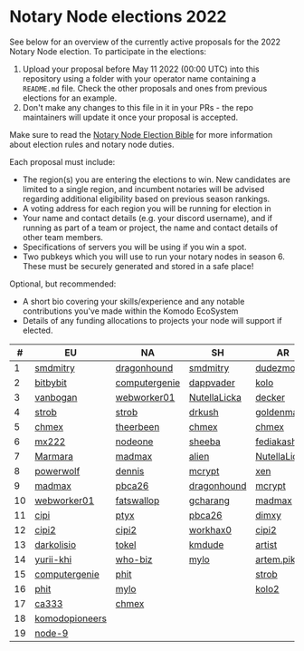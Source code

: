 # Notary Node elections 2022

See below for an overview of the currently active proposals for the 2022 Notary Node election.
To participate in the elections:

1. Upload your proposal before May 11 2022 (00:00 UTC) into this repository using a folder with your operator name containing a `README.md` file. Check the other proposals and ones from previous elections for an example.
2. Don't make any changes to this file in it in your PRs - the repo maintainers will update it once your proposal is accepted.

Make sure to read the [Notary Node Election Bible](https://github.com/KomodoPlatform/dPoW/blob/dev/doc/bible.md) for more information about election rules and notary node duties.

Each proposal must include:
- The region(s) you are entering the elections to win. New candidates are limited to a single region, and incumbent notaries will be advised regarding additional eligibility based on previous season rankings.
- A voting address for each region you will be running for election in
- Your name and contact details (e.g. your discord username), and if running as part of a team or project, the name and contact details of other team members. 
- Specifications of servers you will be using if you win a spot.
- Two pubkeys which you will use to run your notary nodes in season 6. These must be securely generated and stored in a safe place!

Optional, but recommended:
- A short bio covering your skills/experience and any notable contributions you've made within the Komodo EcoSystem
- Details of any funding allocations to projects your node will support if elected.


| # | EU                             | NA                                       | SH                               | AR                               |
| - | ------------------------------ | ---------------------------------------- | -------------------------------- | -------------------------------- |
| 1 | [smdmitry](smdmitry/README.md) | [dragonhound](dragonhound/README.md)    | [smdmitry](smdmitry/README.md)   | [dudezmobi](dudezmobi/README.md) |
| 2 | [bitbybit](bitbybit/README.md) | [computergenie](computergenie/README.md) | [dappvader](dappvader/README.md) | [kolo](kolo/README.md)           |
| 3 | [vanbogan](van/readme.md)      | [webworker01](webworker01/README.md)     | [NutellaLicka](NutellaLicka/README.md) | [decker](decker/README.md) |
| 4 | [strob](strob/README.md)       | [strob](strob/README.md)                 | [drkush](drkush/README.md)       | [goldenman](goldenman/README.md) |
| 5 | [chmex](chmex/README.md)       | [theerbeen](theerbeen/README.md)         | [chmex](chmex/README.md)         | [chmex](chmex/README.md)         |
| 6 | [mx222](mx222/README.md)       | [nodeone](nodeone/README.md)             | [sheeba](sheeba/readme.md)       | [fediakash](fediakash/README.md) |
| 7 | [Marmara](MarmaraChain/README.md)| [madmax](madmax/README.md)             | [alien](alien/README.md)      | [NutellaLicka](NutellaLicka/README.md)|
| 8 | [powerwolf](powerwolf/README.md)| [dennis](dennis/readme.md)              | [mcrypt](mcrypt/README.md)       | [xen](xen/readme.md)             |
| 9 | [madmax](madmax/README.md)      | [pbca26](pbca26/README.md)              | [dragonhound](dragonhound/README.md)| [mcrypt](mcrypt/README.md)     |
| 10| [webworker01](webworker01/README.md)| [fatswallop](fatswallop/README.md)  | [gcharang](gcharang/README.md)   | [madmax](madmax/README.md)       |
| 11| [cipi](cipi/README.md)          | [ptyx](ptyx/README.md)                  | [pbca26](pbca26/README.md)       | [dimxy](dimxy/README.md)         |
| 12| [cipi2](cipi/README.md)         | [cipi2](cipi/README.md)                 | [workhax0](workhax0/README.md)   | [cipi2](cipi/README.md)          |
| 13| [darkolisio](darkolisio/README.md)| [tokel](tokel/README.md)              | [kmdude](kmdude/README.md)       | [artist](artist/README.md)      |
| 14| [yurii-khi](yurii-khi/README.md)| [who-biz](who-biz/README.md)            | [mylo](mylo/README.md)     | [artem.pikulin](artem.pikulin/README.md) |
| 15| [computergenie](computergenie/README.md) |  [phit](phm87/README.md)       |                                  | [strob](strob/README.md)         |
| 16| [phit](phm87/README.md)         | [mylo](mylo/README.md)                  |                                  | [kolo2](kolo/README.md)           |
| 17| [ca333](ca333/README.md)        | [chmex](chmex/README.md)                |                                  |                                  |
| 18| [komodopioneers](komomopioneers/README.md) |                              |                                  |                                  |
| 19| [node-9](node-9/README.md)      |                                         |                                  |                                  |













